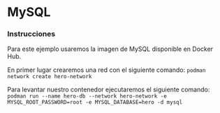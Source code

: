 # MySQL
### Instrucciones
Para este ejemplo usaremos la imagen de MySQL disponible en Docker Hub.

En primer lugar crearemos una red con el siguiente comando:
`podman network create hero-network`

Para levantar nuestro contenedor ejecutaremos el siguiente comando:
`podman run --name hero-db --network hero-network -e MYSQL_ROOT_PASSWORD=root -e MYSQL_DATABASE=hero -d mysql`